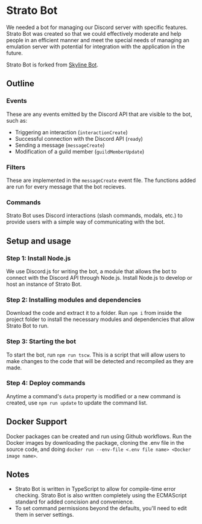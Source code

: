 # Strato Bot

We needed a bot for managing our Discord server with specific features. Strato Bot was created so that we could effectively moderate and help people in an efficient manner and meet the special needs of managing an emulation server with potential for integration with the application in the future.

Strato Bot is forked from [Skyline Bot](https://github.com/skyline-emu/skyline-bot).

## Outline

### Events

These are any events emitted by the Discord API that are visible to the bot, such as:

- Triggering an interaction (`interactionCreate`)
- Successful connection with the Discord API (`ready`)
- Sending a message (`messageCreate`)
- Modification of a guild member (`guildMemberUpdate`)

### Filters

These are implemented in the `messageCreate` event file. The functions added are run for every message that the bot recieves.

### Commands

Strato Bot uses Discord interactions (slash commands, modals, etc.) to provide users with a simple way of communicating with the bot.

## Setup and usage

### Step 1: Install Node.js

We use Discord.js for writing the bot, a module that allows the bot to connect with the Discord API through Node.js. Install Node.js to develop or host an instance of Strato Bot.

### Step 2: Installing modules and dependencies

Download the code and extract it to a folder. Run `npm i` from inside the project folder to install the necessary modules and dependencies that allow Strato Bot to run.

### Step 3: Starting the bot

To start the bot, run `npm run tscw`. This is a script that will allow users to make changes to the code that will be detected and recompiled as they are made.

### Step 4: Deploy commands

Anytime a command's `data` property is modified or a new command is created, use `npm run update` to update the command list.

## Docker Support

Docker packages can be created and run using Github workflows. Run the Docker images by downloading the package, cloning the .env file in the source code, and doing `docker run --env-file <.env file name> <Docker image name>`.

## Notes

- Strato Bot is written in TypeScript to allow for compile-time error checking. Strato Bot is also written completely using the ECMAScript standard for added concision and convenience.
- To set command permissions beyond the defaults, you'll need to edit them in server settings.
